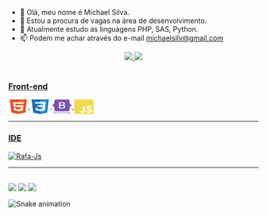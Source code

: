 - 👋 Olá, meu nome é Michael Silva.
- 👀 Estou a procura de vagas na área de desenvolvimento.
- 🌱 Atualmente estudo as linguagens PHP, SAS, Python.
- 📫 Podem me achar através do e-mail michaelsilv@gmail.com

<div align="center">
  <a href="https://github.com/michaelsilvarj"> 
  <img height="180em" src="https://github-readme-stats.vercel.app/api?username=michaelsilvarj&show_icons=true&theme=dark&include_all_commits=true&count_private=true"/>
  <img height="180em" src="https://github-readme-stats.vercel.app/api/top-langs/?username=michaelsilvarj&layout=compact&langs_count=7&theme=dark"/>
</div>
  <br>
  <h3> Front-end </h3>

 <img align="center" alt="HTML" height="30" width="40" src="https://raw.githubusercontent.com/devicons/devicon/master/icons/html5/html5-original.svg">
 <img align="center" alt="CSS" height="30" width="40" src="https://raw.githubusercontent.com/devicons/devicon/master/icons/css3/css3-original.svg">  
  <img align="center" alt="bootstrp" height="30" width="40" src="https://raw.githubusercontent.com/devicons/devicon/9f4f5cdb393299a81125eb5127929ea7bfe42889/icons/bootstrap/bootstrap-plain-wordmark.svg">
 <img align="center" alt="Js" height="30" width="40" src="https://raw.githubusercontent.com/devicons/devicon/master/icons/javascript/javascript-plain.svg">  

 
 <hr>
  <h3> IDE </h3>
  <img align="center" alt="Rafa-Js" height="30" width="40" src="https://icongr.am/devicon/visualstudio-plain.svg?size=128&color=currentColor">
 <hr>
  
   <br>
  <a href = "mailto:michaelsilv@gmail.com"><img src="https://img.shields.io/badge/-Gmail-%23333?style=for-the-badge&logo=gmail&logoColor=white" target="_blank"></a>
  <a href="https://www.instagram.com/caldasflamejantes/" target="_blank"><img src="https://img.shields.io/badge/-Instagram-%23E4405F?style=for-the-badge&logo=instagram&logoColor=white" target="_blank"></a>
   <a href="https://www.linkedin.com/in/michaelssa/" target="_blank"><img src="https://img.shields.io/badge/-LinkedIn-%230077B5?style=for-the-badge&logo=linkedin&logoColor=white" target="_blank"></a> 
 
 
  ![Snake animation](https://github.com/michaelsilvarj/michaelsilvarj/blob/output/github-contribution-grid-snake.svg)
 
</div>


